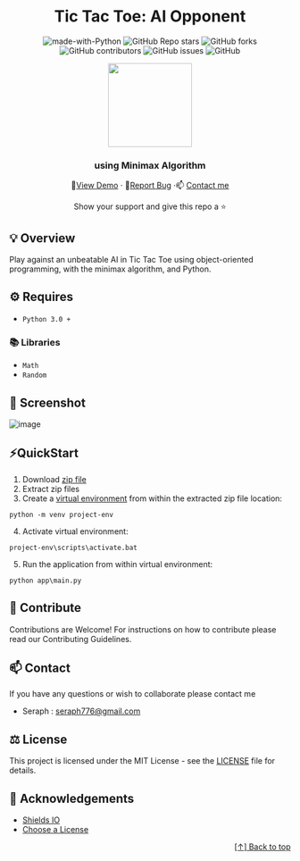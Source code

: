 <div id="header" align="center">

# Tic Tac Toe: AI Opponent 


![made-with-Python](https://img.shields.io/badge/Python-800020?&logo=python&logoColor=white&labelColor=black&label=Built%20with&style=for-the-badge)
![GitHub Repo stars](https://img.shields.io/github/stars/seraph776/TicTacToe?style=for-the-badge)
![GitHub forks](https://img.shields.io/github/forks/seraph776/TicTacToe?style=for-the-badge)
![GitHub contributors](https://img.shields.io/github/contributors/seraph776/TicTacToe?color=blue&style=for-the-badge)
![GitHub issues](https://img.shields.io/github/issues-raw/seraph776/TicTacToe?color=yellow&style=for-the-badge)
![GitHub](https://img.shields.io/github/license/seraph776/TicTacToe?style=for-the-badge)
  
 
<img src="https://user-images.githubusercontent.com/72005563/160702967-839b33e2-4da3-4d48-81c6-94f047a6ae89.png" width="150">

### using Minimax Algorithm 
  
🔎[View Demo](https://github.com/seraph776/TicTacToe#screenshot) · 🐛[Report Bug](https://github.com/seraph776/TicTacToe/issues) ·📫 [Contact me](https://github.com/seraph776/TicTacToe#contact)  
 
Show your support and give this repo a ⭐ 

  
</div>




## 💡 Overview 

Play against an unbeatable AI in Tic Tac Toe using object-oriented programming, with the minimax algorithm, and Python.

  
## ⚙️ Requires

- `Python 3.0 +` 

### 📚 Libraries
- `Math`
- `Random`

## 📸 Screenshot

![image](https://user-images.githubusercontent.com/72005563/160707813-e1ddc8b3-3679-431f-83b5-f285adbf873e.png)
## ⚡QuickStart 

1. Download [zip file](https://github.com/seraph776/TicTacToe/archive/refs/heads/main.zip)
2. Extract zip files
3. Create a [virtual environment](https://docs.python.org/3/tutorial/venv.html) from within the extracted zip file location:
```
python -m venv project-env
```

4. Activate virtual environment:
```
project-env\scripts\activate.bat
```

5. Run the application from within virtual environment:
```
python app\main.py
```

##  🤝 Contribute 

Contributions are Welcome! For instructions on how to contribute please read our Contributing Guidelines.

## 📫 Contact 

If you have any questions or wish to collaborate please contact me

- Seraph : seraph776@gmail.com


## ⚖️ License

This project is licensed under the MIT License - see the [LICENSE](https://github.com/seraph776/TicTacToe/blob/main/LICENSE) file for details.


## 📢 Acknowledgements 

- [Shields IO](https://shields.io/)
- [Choose a License](https://choosealicense.com/licenses/mit/)


<div align="right">

[[↑] Back to top](https://github.com/seraph776/TicTacToe#header)

</div> 
